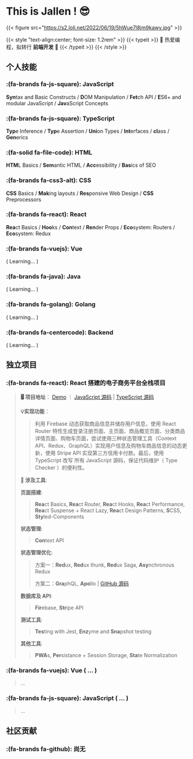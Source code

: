 # This is Jallen ! 😎


{{< figure src="https://s2.loli.net/2022/06/19/5hWue7l8jm9kawy.jpg" >}}



{{< style "text-align:center; font-size: 1.2rem" >}}
{{< typeit >}} 
👾 热爱编程，拟转行 **前端开发** 🥰 
{{< /typeit >}}
{{< /style >}}

## 个人技能

### :(fa-brands fa-js-square): **JavaScript**  
**Syn**tax and Basic Constructs / **D**OM Manipulation / **Fet**ch API / **E**S6+ and modular JavaScript / **Jav**aScript Concepts

### :(fa-brands fa-js-square): **TypeScript**  
**Typ**e Inference / **Typ**e Assertion / **Uni**on Types / **Int**erfaces / **cl**ass / **Gen**erics

### :(fa-solid fa-file-code):  **HTML**
**HTM**L Basics / **Sem**antic HTML / **Acc**essibility / **Bas**ics of SEO

### :(fa-brands fa-css3-alt):  **CSS**
**CSS** Basics / **Mak**ing layouts / **Res**ponsive Web Design / **CSS** Preprocessors

### :(fa-brands fa-react): **React**
**Rea**ct Basics / **Hoo**ks / **Con**text / **Ren**der Props / **Eco**system: Routers / **Eco**system: Redux

### :(fa-brands fa-vuejs): **Vue** 
( Learning... )

### :(fa-brands fa-java):  **Java** 
( Learning... )

### :(fa-brands fa-golang): **Golang** 
( Learning... )

### :(fa-brands fa-centercode): **Backend** 
( Learning... )

## 独立项目

### :(fa-brands fa-react): **React 搭建的电子商务平台全栈项目**
>   **🖥 项目地址**： [Demo](https://regal-empanada-b3ccfd.netlify.app/)  ｜  [JavaScript 源码](https://github.com/jallenlau/crwn-clothing)  | [TypeScript 源码](https://github.com/jallenlau/crwn-clothing-TypeScript)
>
>   **💡实现功能**：
>
>   > 利用 Firebase 动态获取商品信息并储存用户信息，使用 React Router 特性生成登录注册页面、主页面、商品概览页面、分类商品详情页面、购物车页面，尝试使用三种状态管理工具（Context API、Redux、GraphQL）实现用户信息及购物车商品信息的动态更新，使用 Stripe API 实现第三方信用卡付款。最后，使用 TypeScript 改写 所有 JavaScript 源码，保证代码维护（ Type Checker ）的便利性。
>
>   **🔧 涉及工具**: 
>
>   **页面搭建**: 
>
>   > **Rea**ct Basics, **Rea**ct Router, **Rea**ct Hooks, **Rea**ct Performance, **Rea**ct Suspense + React Lazy, **Rea**ct Design Patterns, **S**CSS, **Sty**led-Components 
>
>   **状态管理**: 
>   > **Con**text API 
>
>   **状态管理优化**: 
>   > 方案一：**Red**ux, **Red**ux thunk, **Red**ux Saga, **Asy**nchronous Redux 
>   >
>   > 方案二：**Gra**phQL, **Apo**llo | [GitHub 源码](https://github.com/jallenlau/crwn-clothing-graphql)
>
>   **数据库及 API**: 
>
>   > **Fir**ebase, **Str**ipe API
>
>   **测试工具**: 
>
>   > **Tes**ting with Jest, **Enz**yme and **Sna**pshot testing
>
>   **其他工具**: 
>   > **PWA**s, **Per**sistance + Session Storage, **Sta**te Normalization

### :(fa-brands fa-vuejs): **Vue** ( ... )
>...

### :(fa-brands fa-js-square): **JavaScript** ( ... )
>...

## 社区贡献

### :(fa-brands fa-github): **尚无**
